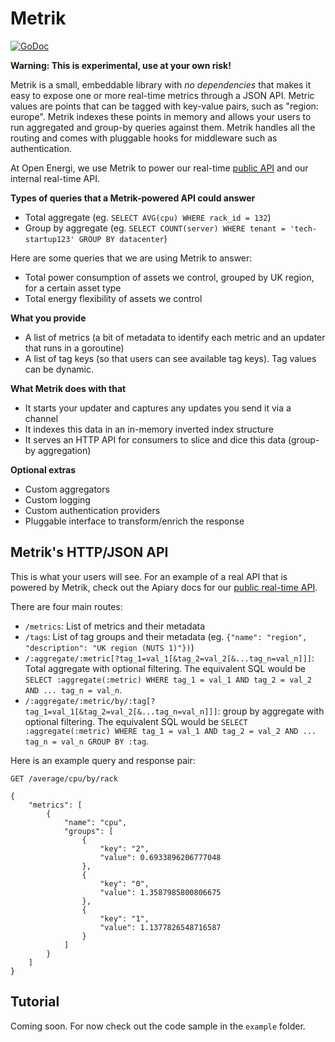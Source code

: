 # Metrik

[![GoDoc](https://godoc.org/github.com/michaelbironneau/metrik?status.svg)](https://godoc.org/github.com/michaelbironneau/metrik)

**Warning: This is experimental, use at your own risk!**

Metrik is a small, embeddable library with *no dependencies* that makes it easy to expose one or more real-time metrics through a JSON API. Metric values are points that can be tagged with key-value pairs, such as "region: europe". Metrik indexes these points in memory and allows your users to run aggregated and group-by queries against them. Metrik handles all the routing and comes with pluggable hooks for middleware such as authentication.

At Open Energi, we use Metrik to power our real-time [public API](https://jsapi.apiary.io/previews/oerealtimeapi/reference) and our internal real-time API.

**Types of queries that a Metrik-powered API could answer**

* Total aggregate (eg. `SELECT AVG(cpu) WHERE rack_id = 132`)
* Group by aggregate (eg. `SELECT COUNT(server) WHERE tenant = 'tech-startup123' GROUP BY datacenter`)

Here are some queries that we are using Metrik to answer:

* Total power consumption of assets we control, grouped by UK region, for a certain asset type
* Total energy flexibility of assets we control

**What you provide**

* A list of metrics (a bit of metadata to identify each metric and an updater that runs in a goroutine)
* A list of tag keys (so that users can see available tag keys). Tag values can be dynamic. 

**What Metrik does with that**

* It starts your updater and captures any updates you send it via a channel
* It indexes this data in an in-memory inverted index structure
* It serves an HTTP API for consumers to slice and dice this data (group-by aggregation)

**Optional extras**

* Custom aggregators
* Custom logging
* Custom authentication providers
* Pluggable interface to transform/enrich the response

## Metrik's HTTP/JSON API

This is what your users will see. For an example of a real API that is powered by Metrik, check out the Apiary docs for our [public real-time API](https://jsapi.apiary.io/previews/oerealtimeapi/reference).

There are four main routes:

* `/metrics`: List of metrics and their metadata
* `/tags`: List of tag groups and their metadata (eg. `{"name": "region", "description": "UK region (NUTS 1)"})`)
* `/:aggregate/:metric[?tag_1=val_1[&tag_2=val_2[&...tag_n=val_n]]]`: Total aggregate with optional filtering. The equivalent SQL would be `SELECT :aggregate(:metric) WHERE tag_1 = val_1 AND tag_2 = val_2 AND ... tag_n = val_n`.
* `/:aggregate/:metric/by/:tag[?tag_1=val_1[&tag_2=val_2[&...tag_n=val_n]]]`: group by aggregate with optional filtering. The equivalent SQL would be `SELECT :aggregate(:metric) WHERE tag_1 = val_1 AND tag_2 = val_2 AND ... tag_n = val_n GROUP BY :tag`.

Here is an example query and response pair:

```
GET /average/cpu/by/rack

{
    "metrics": [
        {
            "name": "cpu",
            "groups": [
                {
                    "key": "2",
                    "value": 0.6933896206777048
                },
                {
                    "key": "0",
                    "value": 1.3587985800806675
                },
                {
                    "key": "1",
                    "value": 1.1377826548716587
                }
            ]
        }
    ]
}
```

## Tutorial

Coming soon. For now check out the code sample in  the `example` folder.
